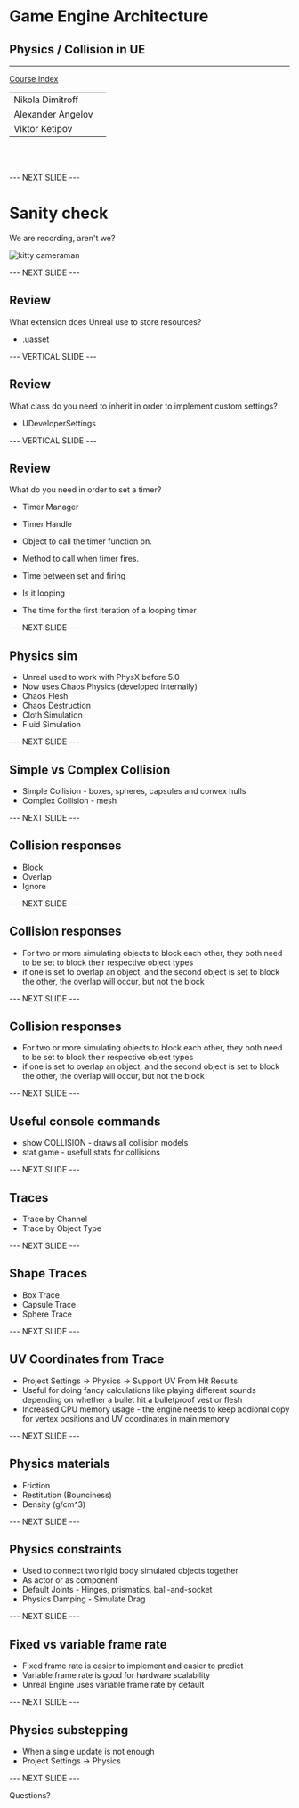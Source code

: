 # Game Engine Architecture

## Physics / Collision in UE

---------------------
[Course Index](http://nikoladimitroff.github.io/Game-Engine-Architecture)

<div class="authors-section">
<table>
<tbody>
    <tr>
        <td>
            Nikola Dimitroff
        </td>
        <td>
            <a target="_blank" href="https://dimitroff.bg"><i class="fa fa-rss"></i></a>
            <a target="_blank" href="mailto:nikola@dimitroff.bg"><i class="fa fa-envelope-o"></i></a>
            <a target="_blank" href="https://github.com/nikoladimitroff"><i class="fa fa-github"></i></a>
            <a target="_blank" href="https://twitter.com/nikoladimitroff"><i class="fa fa-twitter"></i></a>
        </td>
    </tr>
    <tr>
        <td>
            Alexander Angelov
        </td>
        <td>
            <a target="_blank" href="mailto:aleksandar.angelovv@gmail.com"><i class="fa fa-envelope-o"></i></a>
            <a target="_blank" href="https://github.com/Alekssasho"><i class="fa fa-github"></i></a>
            <a target="_blank" href="https://twitter.com/Alekssasho"><i class="fa fa-twitter"></i></a>
        </td>
    </tr>
    <tr>
        <td>
            Viktor Ketipov
        </td>
        <td>
            <a target="_blank" href="mailto:viktor@kipiinteractive.com"><i class="fa fa-envelope-o"></i></a>
            <a target="_blank" href="https://github.com/k1p1"><i class="fa fa-github"></i></a>
            <a target="_blank" href="https://twitter.com/xk1p1x"><i class="fa fa-twitter"></i></a></p>
        </td>
    </tr>
</tbody>
</table>
</div>

<div class="companies-section">
<a class="ubisoft-logo" href="https://ubisoft.com" target="_blank"></a>
<br>
<a class="kipi-logo" href="http://kipiinteractive.com" target="_blank"></a>
<br>
<a class="omeda-logo" href="https://omedastudios.com/" target="_blank"></a>
</div>

--- NEXT SLIDE ---

# Sanity check

We are recording, aren't we?

![kitty cameraman](http://www.catster.com/wp-content/uploads/2015/06/335f4392f011a80324e09f5ace0b3f57.jpg)

--- NEXT SLIDE ---

## Review

What extension does Unreal use to store resources?

* .uasset
<!-- .element class="fragment" -->

--- VERTICAL SLIDE ---

## Review

What class do you need to inherit in order to implement custom settings?

* UDeveloperSettings
<!-- .element class="fragment" -->

--- VERTICAL SLIDE ---

## Review

What do you need in order to set a timer?

* Timer Manager
<!-- .element class="fragment" -->
* Timer Handle
<!-- .element class="fragment" -->
* Object to call the timer function on.
<!-- .element class="fragment" -->
* Method to call when timer fires.
<!-- .element class="fragment" -->
* Time between set and firing
<!-- .element class="fragment" -->
* Is it looping
<!-- .element class="fragment" -->
* The time for the first iteration of a looping timer
<!-- .element class="fragment" -->

--- NEXT SLIDE ---

## Physics sim

* Unreal used to work with PhysX before 5.0
* Now uses Chaos Physics (developed internally)
* Chaos Flesh
* Chaos Destruction
* Cloth Simulation
* Fluid Simulation

--- NEXT SLIDE ---

## Simple vs Complex Collision

* Simple Collision - boxes, spheres, capsules and convex hulls
* Complex Collision - mesh

--- NEXT SLIDE ---

## Collision responses

* Block 
* Overlap 
* Ignore

--- NEXT SLIDE ---

## Collision responses

* For two or more simulating objects to block each other, they both need to be set to block their respective object types 
* if one is set to overlap an object, and the second object is set to block the other, the overlap will occur, but not the block 

--- NEXT SLIDE ---

## Collision responses

* For two or more simulating objects to block each other, they both need to be set to block their respective object types 
* if one is set to overlap an object, and the second object is set to block the other, the overlap will occur, but not the block 

--- NEXT SLIDE ---

## Useful console commands

* show COLLISION - draws all collision models
* stat game - usefull stats for collisions

--- NEXT SLIDE ---

## Traces

* Trace by Channel
* Trace by Object Type

--- NEXT SLIDE ---

## Shape Traces

* Box Trace
* Capsule Trace
* Sphere Trace

--- NEXT SLIDE ---

## UV Coordinates from Trace

* Project Settings -> Physics -> Support UV From Hit Results
* Useful for doing fancy calculations like playing different sounds depending on whether a bullet hit a bulletproof vest or flesh
* Increased CPU memory usage - the engine needs to keep addional copy for vertex positions and UV coordinates in main memory

--- NEXT SLIDE ---

## Physics materials

* Friction 
* Restitution (Bounciness)
* Density (g/cm^3)

--- NEXT SLIDE ---

## Physics constraints

* Used to connect two rigid body simulated objects together
* As actor or as component
* Default Joints - Hinges, prismatics, ball-and-socket
* Physics Damping - Simulate Drag

--- NEXT SLIDE ---

## Fixed vs variable frame rate

* Fixed frame rate is easier to implement and easier to predict
* Variable frame rate is good for hardware scalability
* Unreal Engine uses variable frame rate by default

--- NEXT SLIDE ---

## Physics substepping

* When a single update is not enough
* Project Settings -> Physics


--- NEXT SLIDE ---

Questions?

